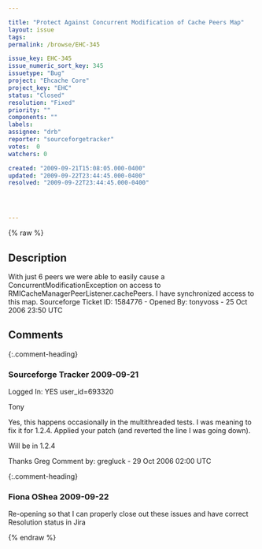 ```yaml
---

title: "Protect Against Concurrent Modification of Cache Peers Map"
layout: issue
tags: 
permalink: /browse/EHC-345

issue_key: EHC-345
issue_numeric_sort_key: 345
issuetype: "Bug"
project: "Ehcache Core"
project_key: "EHC"
status: "Closed"
resolution: "Fixed"
priority: ""
components: ""
labels: 
assignee: "drb"
reporter: "sourceforgetracker"
votes:  0
watchers: 0

created: "2009-09-21T15:08:05.000-0400"
updated: "2009-09-22T23:44:45.000-0400"
resolved: "2009-09-22T23:44:45.000-0400"




---
```


{% raw %}

## Description

<div markdown="1" class="description">

With just 6 peers we were able to easily cause a
ConcurrentModificationException on access to
RMICacheManagerPeerListener.cachePeers.  I have
synchronized access to this map.
Sourceforge Ticket ID: 1584776 - Opened By: tonyvoss - 25 Oct 2006 23:50 UTC

</div>

## Comments


{:.comment-heading}
### **Sourceforge Tracker** <span class="date">2009-09-21</span>

<div markdown="1" class="comment">

Logged In: YES 
user\_id=693320

Tony

Yes, this happens occasionally in the multithreaded tests. I was meaning to fix it for 1.2.4. Applied your patch (and reverted the line I was going down).

Will be in 1.2.4

Thanks
Greg
Comment by: gregluck - 29 Oct 2006 02:00 UTC

</div>


{:.comment-heading}
### **Fiona OShea** <span class="date">2009-09-22</span>

<div markdown="1" class="comment">

Re-opening so that I can properly close out these issues and have correct Resolution status in Jira

</div>



{% endraw %}
